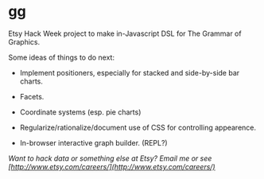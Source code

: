 gg
===

Etsy Hack Week project to make in-Javascript DSL for The Grammar of Graphics.

Some ideas of things to do next:

- Implement positioners, especially for stacked and side-by-side bar charts.

- Facets.

- Coordinate systems (esp. pie charts)

- Regularize/rationalize/document use of CSS for controlling appearence.

- In-browser interactive graph builder. (REPL?)


*Want to hack data or something else at Etsy? Email me or see [http://www.etsy.com/careers/](http://www.etsy.com/careers/)*